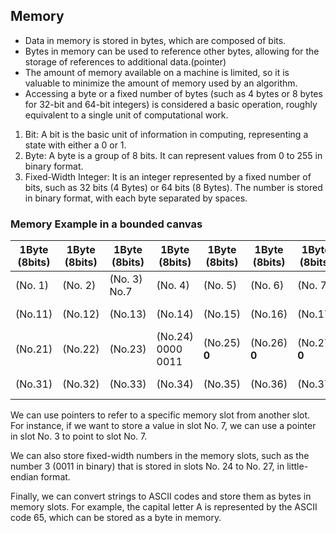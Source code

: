 ## Memory

* Data in memory is stored in bytes, which are composed of bits.
* Bytes in memory can be used to reference other bytes, allowing for the storage of references to additional data.(pointer)
* The amount of memory available on a machine is limited, so it is valuable to minimize the amount of memory used by an algorithm.
* Accessing a byte or a fixed number of bytes (such as 4 bytes or 8 bytes for 32-bit and 64-bit integers) is considered a basic operation, roughly equivalent to a single unit of computational work.

1. Bit: A bit is the basic unit of information in computing, representing a state with either a 0 or 1.
2. Byte: A byte is a group of 8 bits. It can represent values from 0 to 255 in binary format.
3. Fixed-Width Integer: It is an integer represented by a fixed number of bits, such as 32 bits (4 Bytes) or 64 bits (8 Bytes). The number is stored in binary format, with each byte separated by spaces.

### Memory Example in a bounded canvas
|1Byte (8bits)|1Byte (8bits)|1Byte (8bits)|1Byte (8bits)|1Byte (8bits)|1Byte (8bits)|1Byte (8bits)|1Byte (8bits)|1Byte (8bits)|1Byte (8bits)|
|-|-|-|-|-|-|-|-|-|-|
|(No. 1)<br>|(No. 2)<br>|(No. 3)<br>No.7|(No. 4)<br>|(No. 5)<br>|(No. 6)<br>|(No. 7)<br>|(No. 8)<br>|(No. 9)<br>|(No. 10)<br>|
|(No.11)<br>|(No.12)<br>|(No.13)<br>|(No.14)<br>|(No.15)<br>|(No.16)<br>|(No.17)<br>|(No.18)<br>|(No.19)<br>|(No. 20)<br>|
|(No.21)<br>|(No.22)<br>|(No.23)<br>|(No.24)<br>0000 0011|(No.25)<br> **0** |(No.26)<br> **0** |(No.27)<br> **0** |(No.28)<br>|(No.29)<br>|(No. 30)<br>|
|(No.31)<br>|(No.32)<br>|(No.33)<br>|(No.34)<br>|(No.35)<br>|(No.36)<br>|(No.37)<br>|(No.38)<br>|(No.39)<br>|(No. 40)<br>|

We can use pointers to refer to a specific memory slot from another slot. For instance, if we want to store a value in slot No. 7, we can use a pointer in slot No. 3 to point to slot No. 7.

We can also store fixed-width numbers in the memory slots, such as the number 3 (0011 in binary) that is stored in slots No. 24 to No. 27, in little-endian format.

Finally, we can convert strings to ASCII codes and store them as bytes in memory slots. For example, the capital letter A is represented by the ASCII code 65, which can be stored as a byte in memory.
